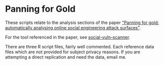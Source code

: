 # Panning for Gold

These scripts relate to the analysis sections of the paper ["Panning for gold: automatically analysing online social engineering attack surfaces"](http://www.sciencedirect.com/science/article/pii/S0167404816301845). 

For the tool referenced in the paper, see [social-vuln-scanner](https://github.com/Betawolf/social-vuln-scanner).

There are three R script files, fairly well commented. Each reference data files which are not provided for subject privacy reasons. If you are attempting a direct replication and need the data, email me. 

